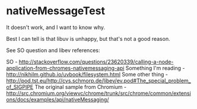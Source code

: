nativeMessageTest
=================
It doesn't work, and I want to know why.

Best I can tell is that libuv is unhappy, but that's not a good reason.

See SO question and libev references:

SO - http://stackoverflow.com/questions/23620339/calling-a-node-application-from-chromes-nativemessaging-api
Something I'm reading - http://nikhilm.github.io/uvbook/filesystem.html
Some other thing - http://pod.tst.eu/http://cvs.schmorp.de/libev/ev.pod#The_special_problem_of_SIGPIPE
The original sample from Chromium - http://src.chromium.org/viewvc/chrome/trunk/src/chrome/common/extensions/docs/examples/api/nativeMessaging/
